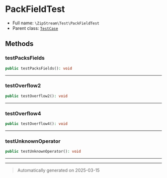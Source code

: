 
# PackFieldTest





* Full name: `\ZipStream\Test\PackFieldTest`
* Parent class: [`TestCase`](../../PHPUnit/Framework/TestCase.md)




## Methods


### testPacksFields



```php
public testPacksFields(): void
```












***

### testOverflow2



```php
public testOverflow2(): void
```












***

### testOverflow4



```php
public testOverflow4(): void
```












***

### testUnknownOperator



```php
public testUnknownOperator(): void
```












***


***
> Automatically generated on 2025-03-15
